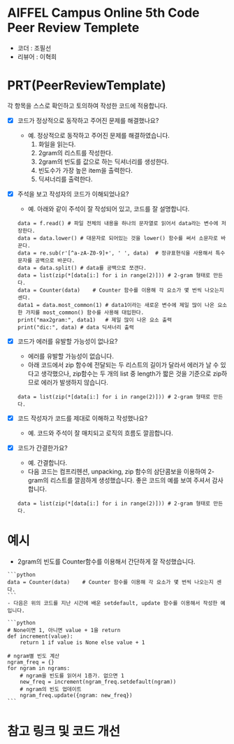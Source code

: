 
# AIFFEL Campus Online 5th Code Peer Review Templete
- 코더 : 조필선
- 리뷰어 : 이혁희


# PRT(PeerReviewTemplate) 
각 항목을 스스로 확인하고 토의하여 작성한 코드에 적용합니다.

- [X] 코드가 정상적으로 동작하고 주어진 문제를 해결했나요?
    - 예. 정상적으로 동작하고 주어진 문제를 해결하였습니다.
        1. 화일을 읽는다.
        2. 2gram의 리스트를 작성한다.
        3. 2gram의 빈도를 값으로 하는 딕셔너리를 생성한다.
        4. 빈도수가 가장 높은 item을 출력한다.
        5. 딕셔너리를 출력한다.
    
- [X] 주석을 보고 작성자의 코드가 이해되었나요?
    - 예. 아래와 같이 주석이 잘 작성되어 있고, 코드를 잘 설명합니다.
    ```
    data = f.read() # 파일 전체의 내용을 하나의 문자열로 읽어서 data라는 변수에 저장한다.
    data = data.lower() # 대문자로 되어있는 것을 lower() 함수를 써서 소문자로 바꾼다.
    data = re.sub(r'[^a-zA-Z0-9]+', ' ', data)  # 정규표현식을 사용해서 특수문자를 공백으로 바꾼다.
    data = data.split() # data를 공백으로 쪼갠다.
    data = list(zip(*[data[i:] for i in range(2)])) # 2-gram 형태로 만든다.
    data = Counter(data)    # Counter 함수를 이용해 각 요소가 몇 번씩 나오는지 센다.
    data1 = data.most_common(1) # data1이라는 새로운 변수에 제일 많이 나온 요소 한 가지를 most_common() 함수를 사용해 대입한다.
    print("max2gram:", data1)   # 제일 많이 나온 요소 출력
    print("dic:", data) # data 딕셔너리 출력
    ```
    
- [X] 코드가 에러를 유발할 가능성이 없나요?
    - 에러를 유발할 가능성이 없습니다.
    - 아래 코드에서 zip 함수에 전달되는 두 리스트의 길이가 달라서 에러가 날 수 있다고 생각했으나, zip함수는 두 개의 list 중 length가 짧은 것을 기준으로 zip하므로 에러가 발생하지 않습니다.
    ```
    data = list(zip(*[data[i:] for i in range(2)])) # 2-gram 형태로 만든다.
    ```
- [X] 코드 작성자가 코드를 제대로 이해하고 작성했나요?
    - 예. 코드와 주석이 잘 매치되고 로직의 흐름도 깔끔합니다.
    
- [X] 코드가 간결한가요?
    - 예. 간결합니다.
    - 다음 코드는 컴프리헨션, unpacking, zip 함수의 삼단콤보을 이용하여 2-gram의 리스트를 깔끔하게 생성했습니다. 좋은 코드의 예를 보여 주셔서 감사합니다. 
    ```
    data = list(zip(*[data[i:] for i in range(2)])) # 2-gram 형태로 만든다.
    ```

# 예시

   - 2gram의 빈도를 Counter함수를 이용해서 간단하게 잘 작성했습니다.
    
    ```python
    data = Counter(data)    # Counter 함수를 이용해 각 요소가 몇 번씩 나오는지 센다.
    ```
    - 다음은 위의 코드를 지난 시간에 배운 setdefault, update 함수를 이용해서 작성한 예입니다.
    
    ```python
    # None이면 1, 아니면 value + 1을 return
    def increment(value):
        return 1 if value is None else value + 1

    # ngram별 빈도 계산
    ngram_freq = {}
    for ngram in ngrams:
        # ngram을 빈도를 읽어서 1증가. 없으면 1
        new_freq = increment(ngram_freq.setdefault(ngram)) 
        # ngram의 빈도 업데이트
        ngram_freq.update({ngram: new_freq})
    ```

# 참고 링크 및 코드 개선
